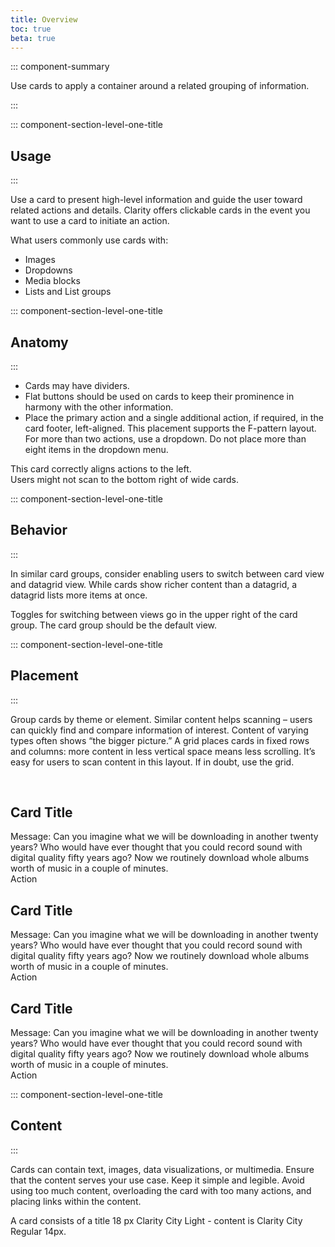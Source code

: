 ```yaml
---
title: Overview
toc: true
beta: true
---
```


::: component-summary

Use cards to apply a container around a related grouping of information.

:::

::: component-section-level-one-title

## Usage

:::

Use a card to present high-level information and guide the user toward related actions and details. Clarity offers clickable cards in the event you want to use a card to initiate an action.

What users commonly use cards with:

- Images
- Dropdowns
- Media blocks
- Lists and List groups

::: component-section-level-one-title

## Anatomy

:::

- Cards may have dividers.
- Flat buttons should be used on cards to keep their prominence in harmony with the other information.
- Place the primary action and a single additional action, if required, in the card footer, left-aligned. This placement supports the F-pattern layout. For more than two actions, use a dropdown. Do not place more than eight items in the dropdown menu.

<div class="clr-row">

<div class="clr-col-sm-12 clr-col-lg-6 doc-do">
<DocImage class="doc-example" title="Do align card actions to the left" src="/images/angular-components/card/buttons_in_cards_2.png" align="center" />
This card correctly aligns actions to the left.
</div>

<div class="clr-col-sm-12 clr-col-lg-6 doc-dont">
<DocImage class="doc-example" title="Don't align buttons to right" src="/images/angular-components/card/buttons_in_cards_1.png" align="center" />
Users might not scan to the bottom right of wide cards.
</div>

<div class="clr-col-sm-12 clr-col-lg-6">

</div>
</div>

::: component-section-level-one-title

## Behavior

:::

In similar card groups, consider enabling users to switch between card view and datagrid view. While cards show richer content than a datagrid, a datagrid lists more items at once.

Toggles for switching between views go in the upper right of the card group. The card group should be the default view.

::: component-section-level-one-title

## Placement

:::

Group cards by theme or element.
Similar content helps scanning – users can quickly find and compare information of interest. Content of varying types often shows “the bigger picture.” A grid places cards in fixed rows and columns: more content in less vertical space means less scrolling. It’s easy for users to scan content in this layout. If in doubt, use the grid.

<br/>

<div cds-layout="grid cols@md:4 cols@lg:3 gap:md">
<cds-card aria-labelledby="containerOfCards1">
<div cds-layout="vertical gap:md">
<h2 id="containerOfCards1" cds-text="section" cds-layout="horizontal align:vertical-center">
  Card Title
</h2>
<div cds-text="body light" cds-layout="p-y:lg">
  Message: Can you imagine what we will be downloading in another twenty years? Who would have ever thought that
  you could record sound with digital quality fifty years ago? Now we routinely download whole albums worth of
  music in a couple of minutes.
</div>
<cds-divider cds-card-remove-margin></cds-divider>
<div cds-layout="horizontal gap:sm p-y:sm align:vertical-center">
  <cds-button action="flat-inline">Action</cds-button>
</div>
</div>
</cds-card>
<cds-card aria-labelledby="containerOfCards2">
<div cds-layout="vertical gap:md">
<h2 id="containerOfCards2" cds-text="section" cds-layout="horizontal align:vertical-center">
  Card Title
</h2>
<div cds-text="body light" cds-layout="p-y:lg">
  Message: Can you imagine what we will be downloading in another twenty years? Who would have ever thought that
  you could record sound with digital quality fifty years ago? Now we routinely download whole albums worth of
  music in a couple of minutes.
</div>
<cds-divider cds-card-remove-margin></cds-divider>
<div cds-layout="horizontal gap:sm p-y:sm align:vertical-center">
  <cds-button action="flat-inline">Action</cds-button>
</div>
</div>
</cds-card>
<cds-card aria-labelledby="containerOfCards3">
<div cds-layout="vertical gap:md">
<h2 id="containerOfCards3" cds-text="section" cds-layout="horizontal align:vertical-center">
  Card Title
</h2>
<div cds-text="body light" cds-layout="p-y:lg">
  Message: Can you imagine what we will be downloading in another twenty years? Who would have ever thought that
  you could record sound with digital quality fifty years ago? Now we routinely download whole albums worth of
  music in a couple of minutes.
</div>
<cds-divider cds-card-remove-margin></cds-divider>
<div cds-layout="horizontal gap:sm p-y:sm align:vertical-center">
  <cds-button action="flat-inline">Action</cds-button>
</div>
</div>
</cds-card>
</div>

::: component-section-level-one-title

## Content

:::

Cards can contain text, images, data visualizations, or multimedia. Ensure that the content serves your use case. Keep it simple and legible. Avoid using too much content, overloading the card with too many actions, and placing links within the content.

A card consists of a title 18 px Clarity City Light - content is Clarity City Regular 14px.
